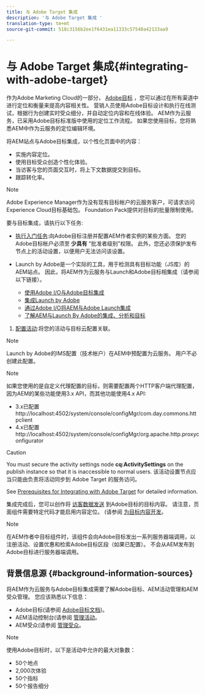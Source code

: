 ```yaml
---
title: 与 Adobe Target 集成
description: '与 Adobe Target 集成 '
translation-type: tm+mt
source-git-commit: 518c3156b2ee1f6431ea11333c57548a42133aa9

---
```



# 与 Adobe Target 集成{#integrating-with-adobe-target}

作为Adobe Marketing Cloud的一部分， [Adobe目标](http://www.adobe.com/solutions/testing-targeting/testandtarget.html) ，您可以通过在所有渠道中进行定位和衡量来提高内容相关性。 营销人员使用Adobe目标设计和执行在线测试，根据行为创建实时受众细分，并自动定位内容和在线体验。 AEM作为云服务，已采用Adobe目标标准版中使用的定位工作流程。 如果您使用目标，您将熟悉AEM中作为云服务的定位编辑环境。

将AEM站点与Adobe目标集成，以个性化页面中的内容：

* 实施内容定位。
* 使用目标受众创造个性化体验。
* 当访客与您的页面交互时，将上下文数据提交到目标。
* 跟踪转化率。

>[!NOTE]
>
>Adobe Experience Manager作为没有现有目标帐户的云服务客户，可请求访问Experience Cloud目标基础包。  Foundation Pack提供对目标的批量限制使用。


要与目标集成，请执行以下任务:

* [执行入门任务](https://docs.adobe.com/content/help/en/experience-manager-65/administering/integration/target-requirements.html):向Adobe目标注册并配置AEM作者实例的某些方面。 您的Adobe目标帐户必须至 **少具有** “批准者级别”权限。 此外，您还必须保护发布节点上的活动设置，以便用户无法访问该设置。

* Launch by Adobe是一个实际的工具，用于检测具有目标功能（JS库）的AEM站点。 因此，将AEM作为云服务与Launch和Adobe目标相集成（请参阅以下链接）。

   * [使用Adobe I/O与Adobe目标集成](https://docs.adobe.com/content/help/en/experience-manager-65/administering/integration/integration-ims-adobe-io.html)
   * [集成Launch by Adobe](https://docs.adobe.com/content/help/en/experience-manager-learn/sites/integrations/adobe-launch-integration-tutorial-understand.html)
   * [通过Adobe I/O将AEM与Adobe Launch集成](https://helpx.adobe.com/experience-manager/using/aem_launch_adobeio_integration.html)
   * [了解AEM与Launch By Adobe的集成、分析和目标](https://helpx.adobe.com/experience-manager/kt/integration/using/aem-launch-integration-tutorial-understand.html)

1. [配置活动](https://docs.adobe.com/content/help/en/experience-manager-65/authoring/personalization/activitylib.html):将您的活动与目标云配置关联。

>[!NOTE]
>
>Launch by Adobe的IMS配置（技术帐户）在AEM中预配置为云服务。 用户不必创建此配置。

>[!NOTE]
>
>如果您使用的是自定义代理配置的目标，则需要配置两个HTTP客户端代理配置，因为AEM的某些功能使用3.x API，而其他功能使用4.x API:
>
>* 3.x已配置http://localhost:4502/system/console/configMgr/com.day.commons.httpclient [](http://localhost:4502/system/console/configMgr/com.day.commons.httpclient)
>* 4.x已配置http://localhost:4502/system/console/configMgr/org.apache.http.proxyconfigurator [](http://localhost:4502/system/console/configMgr/org.apache.http.proxyconfigurator)
>



>[!CAUTION]
>
>You must secure the activity settings node **cq:ActivitySettings** on the publish instance so that it is inaccessible to normal users. 该活动设置节点应当只能由负责将活动同步到 Adobe Target 的服务访问。
>
>See [Prerequisites for Integrating with Adobe Target](https://docs.adobe.com/content/help/en/experience-manager-65/administering/integration/target-requirements.html#securing-the-activity-settings-node) for detailed information.

集成完成后，您可以创作将 [访客数据发送](https://docs.adobe.com/content/help/en/experience-manager-65/authoring/personalization/content-targeting-touch.html) 到Adobe目标的目标内容。 请注意，页面组件需要特定代码才能启用内容定位。 (请参阅 [为目标内容开发](https://docs.adobe.com/content/help/en/experience-manager-65/developing/personlization/target.html)。

>[!NOTE]
>
>在AEM作者中目标组件时，该组件会向Adobe目标发出一系列服务器端调用，以注册活动、设置优惠和检索Adobe目标区段（如果已配置）。 不会从AEM发布到Adobe目标进行服务器端调用。

## 背景信息源 {#background-information-sources}

将AEM作为云服务与Adobe目标集成需要了解Adobe目标、AEM活动管理和AEM受众管理。 您应该熟悉以下信息：

* Adobe目标(请参阅 [Adobe目标文档](https://marketing.adobe.com/resources/help/en_US/target/))。
* AEM活动控制台(请参阅 [管理活动](https://docs.adobe.com/content/help/en/experience-manager-65/authoring/personalization/activitylib.html)。
* AEM受众(请参阅 [管理受众](https://docs.adobe.com/content/help/en/experience-manager-65/authoring/personalization/managing-audiences.html)。

>[!NOTE]
>
>使用Adobe目标时，以下是活动中允许的最大对象数：
>
>* 50个地点
>* 2,000次体验
>* 50个指标
>* 50个报告细分
>



